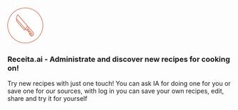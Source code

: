 <br />
<img src="documents/receitas-logo.png" width="80"/>


### Receita.ai - Administrate and discover new recipes for cooking on!

Try new recipes with just one touch! You can ask IA for doing one for you or save one for our sources, with log in you can save your own recipes, edit, share and try it for yourself
